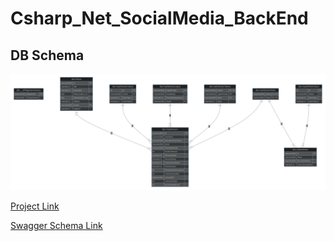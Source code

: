 # Csharp_Net_SocialMedia_BackEnd

## DB Schema

![alt text](images/chart.svg)

[Project Link](https://mkrolik-places.ashycoast-2fd8c4d9.germanywestcentral.azurecontainerapps.io/swagger/index.html)

[Swagger Schema Link](https://mkrolik-places.ashycoast-2fd8c4d9.germanywestcentral.azurecontainerapps.io/swagger/v1/swagger.json)
